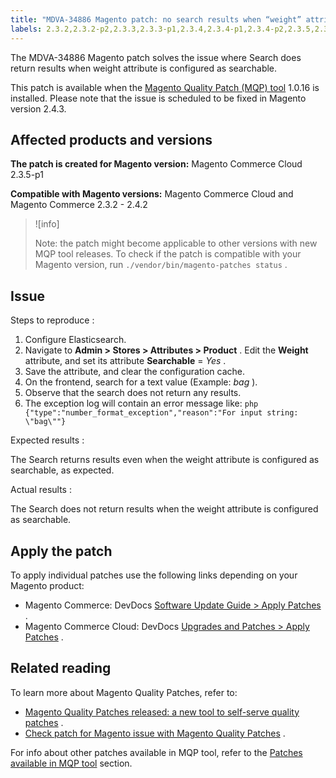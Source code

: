 ```yaml
---
title: "MDVA-34886 Magento patch: no search results when “weight” attribute used"
labels: 2.3.2,2.3.2-p2,2.3.3,2.3.3-p1,2.3.4,2.3.4-p1,2.3.4-p2,2.3.5,2.3.5-p1,2.3.5-p2,2.3.6,2.3.6-p1,2.4.0,2.4.0-p1,2.4.1,2.4.1-p1,2.4.2,MQP 1.0.16,MQP patches,Magento Commerce,Magento Commerce Cloud,Magento Quality Patches
---
```


The MDVA-34886 Magento patch solves the issue where Search does return results when weight attribute is configured as searchable.

This patch is available when the [Magento Quality Patch (MQP) tool](https://devdocs.magento.com/guides/v2.4/comp-mgr/patching.html#mqp) 1.0.16 is installed. Please note that the issue is scheduled to be fixed in Magento version 2.4.3.

## Affected products and versions

 **The patch is created for Magento version:** Magento Commerce Cloud 2.3.5-p1

 **Compatible with Magento versions:** Magento Commerce Cloud and Magento Commerce 2.3.2 - 2.4.2

>![info]
>
>Note: the patch might become applicable to other versions with new MQP tool releases. To check if the patch is compatible with your Magento version, run `./vendor/bin/magento-patches status` .

## Issue

 <span class="wysiwyg-underline">Steps to reproduce</span> :

1. Configure Elasticsearch.
1. Navigate to **Admin > Stores > Attributes > Product** . Edit the **Weight** attribute, and set its attribute **Searchable** = *Yes* .
1. Save the attribute, and clear the configuration cache.
1. On the frontend, search for a text value (Example: *bag* ).
1. Observe that the search does not return any results.
1. The exception log will contain an error message like:    ```php    {"type":"number_format_exception","reason":"For input string: \"bag\""}    ```    

 <span class="wysiwyg-underline">Expected results</span> :

The Search returns results even when the weight attribute is configured as searchable, as expected.

 <span class="wysiwyg-underline">Actual results</span> :

The Search does not return results when the weight attribute is configured as searchable.

## Apply the patch

To apply individual patches use the following links depending on your Magento product:

* Magento Commerce: DevDocs [Software Update Guide > Apply Patches](https://devdocs.magento.com/guides/v2.4/comp-mgr/patching.html) .
* Magento Commerce Cloud: DevDocs [Upgrades and Patches > Apply Patches](https://devdocs.magento.com/cloud/project/project-patch.html) .

## Related reading

To learn more about Magento Quality Patches, refer to:

* [Magento Quality Patches released: a new tool to self-serve quality patches](https://support.magento.com/hc/en-us/articles/360047139492) .
* [Check patch for Magento issue with Magento Quality Patches](https://support.magento.com/hc/en-us/articles/360047125252) .

For info about other patches available in MQP tool, refer to the [Patches available in MQP tool](https://support.magento.com/hc/en-us/sections/360010506631-Patches-available-in-MQP-tool-) section.